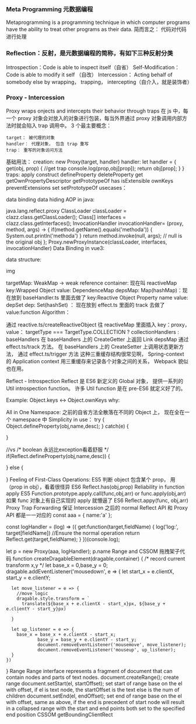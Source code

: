 ### Meta Programming 元数据编程
Metaprogramming is a programming technique in which computer programs have the ability to treat other programs as their data. 简而言之： 代码对代码进行处理

### Reflection：反射，是元数据编程的简称，有如下三种反射分类

Introspection：Code is able to inspect itself（自省）
Self-Modification：Code is able to modify it self （自改）
Intercession： Acting behalf of somebody else by wrapping， trapping， intercepting（自介入，就是装饰者）
### Proxy - Intercession
Proxy wraps onjects and intercepts their behavior through traps 在 js 中，每一个 proxy 对象会对放入的对象进行包装，每当外界通过 proxy 对象调用内部方法时就会陷入 trap 调用中。 
3 个最主要概念：
```
target： 被代理的对象
handler： 代理对象， 包含 trap 重写
trap： 重写的对象访问方法 
```
基础用法：
creation:
 new Proxy(target, handler)
handler:
let handler = {
  get(obj, prop) { //get trap
    console.log(prop,obj[prop]);
    return obj[prop];
  }
}
traps:
apply
construct
defineProperty
deleteProperty
get
getOwnPropertyDescriptor
getPrototypeOf
has
isExtensible
ownKeys
preventExtensions
set
setPrototypeOf
usecases：

data binding
data hiding
AOP
in java:

java.lang.reflect.proxy
  ClassLoader classLoader = clazz.class.getClassLoader();
  Class[] interfaces = clazz.class.getInterfaces();
  InvocationHandler invocationHandler= (proxy, method, args) -> {
    if(method.getName().equals('methoda')) {
      System.out.println('methoda')
    }
    return method.invoke(null, args); // null is the original obj
  };
  Proxy.newProxyInstance(classLoader, interfaces, invocationHandler)
Data Binding in vue3:

data structure:

img

targetMap: WeakMap -> weak reference container: 现在叫 reactiveMap key:Wrapped Object value: DependenceMap
depsMap: Map(hashMap)：现在放到 baseHandler.ts 里面去做了 key:Reactive Object Property name value: depSet
dep: Set(hashSet) ： 现在放到 effect.ts 里面的 track 去做了 value:function
Algorithm：

通过 reactive.ts/createReactiveObject 往 reactiveMap 里面插入 key：proxy， value： targetType === TargetType.COLLECTION ? collectionHandlers : baseHandlers
在 baseHandlers 上的 CreateGetter 上返回 Link depsMap 通过 effect.ts/track 方法。
在 baseHandlers 上的 CreateSetter 上调用状态更新方法， 通过 effect.ts/trigger 方法
这种三重缓存结构很常见啊， Spring-context 的 Application context 用三重缓存来记录各个对象之间的关系， Webpack 貌似也在用。

Reflect - Introspection
Reflect 是 ES6 新定义的 Global 对象， 提供一系列的 Util introspection function。 许多 Util function 是在 pre-ES6 就定义好了的。

Example: Object.keys <-> Object.ownKeys
why:

All in One Namespace: 之前的自省方法全散落在不同的 Object 上， 现在全在一个 namespace 中
Simplicity in use：
  try {
    Object.defineProperty(obj,name,desc);
  }
  catch(e) {

  }

  //vs
  /* boolean 永远比exception看着舒服 */
  if(Reflect.defineProperty(obj,name,desc)) {

  }
  else {

  }
Feeling of First-Class Operations:
ES5 判断 object 包含某个 prop， 用 （prop in obj），看着很怪异
ES6 Reflect.has(obj,prop)
Reliability in function apply
ES5 Function.prototype.apply.call(func,obj,arr) or func.apply(obj,arr) 如果 func 对象上有自己实现的 apply 就懵逼了
ES6 Reflect.appy(func, obj,arr)
Proxy Trap Forwarding
保证 Intercession 之后的 normal
Reflect API 和 Proxy API 都是一一对应的
  const aaa = {
    name:'a'
  };

  const logHandler = (log) => ({
    get:function(target,fieldName) {
      log('log:', target[fieldName])
      //Ensure the normal operation
      return Reflect.get(target,fieldName);
    }
  })(console.log);

  let p = new Proxy(aaa, logHandler);
  p.name
Range and CSSOM
拖拽架子代码
  function createDragableElement(dragable,container) {
    /* record current transform x,y */
    let base_x = 0,base_y = 0;
    dragable.addEventListener('mousedown', e => {
      let start_x = e.clientX, start_y = e.clientY;

      let move_listener = e => {
        //move logic
        dragable.style.transform = `
          translate(${base_x + e.clientX - start_x}px, ${base_y + e.clientY - start_y}px)
        `
      }

      let up_listener = e => {
        base_x = base_x + e.clientX - start_x;
				base_y = base_y + e.clientY - start_y;
				document.removeEventListener('mousemove', move_listener);
				document.removeEventListener('mouseup', up_listener);
      }
    })
  }
Range
Range interface represents a fragment of document that can contain nodes and parts of text nodes.
document.createRange(); create range
document.setStart(el, startOffset); set start of range base on the el with offset, if el is text node, the startOffset is the text else is the num of children
document.setEnd(el, endOffset); set end of range base on the el with offset, same as above, if the end is precedent of start node will result in a collapsed range with the start and end points both set to the specified end position
CSSOM
getBoundingClientRect